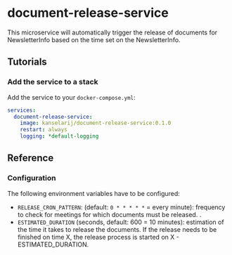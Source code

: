 # document-release-service

This microservice will automatically trigger the release of documents for NewsletterInfo based on the time set on the NewsletterInfo.

## Tutorials
### Add the service to a stack
Add the service to your `docker-compose.yml`:

```yaml
services:
  document-release-service:
    image: kanselarij/document-release-service:0.1.0
    restart: always
    logging: *default-logging
```


## Reference

### Configuration

The following environment variables have to be configured:

* `RELEASE_CRON_PATTERN`: (default: `0 * * * * *` = every minute): frequency to check for meetings for which documents must be released.
.
* `ESTIMATED_DURATION` (seconds, default: 600 = 10 minutes): estimation of the time it takes to release the documents. If the release needs to be finished on time X, the release process is started on X - ESTIMATED_DURATION.
